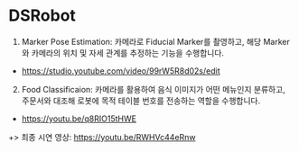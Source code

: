 # DSRobot

1. Marker Pose Estimation: 카메라로 Fiducial Marker를 촬영하고, 해당 Marker와 카메라의 위치 및 자세 관계를 추정하는 기능을 수행합니다.

- https://studio.youtube.com/video/99rW5R8d02s/edit


2. Food Classificaion: 카메라를 활용하여 음식 이미지가 어떤 메뉴인지 분류하고, 주문서와 대조해 로봇에 목적 테이블 번호를 전송하는 역할을 수행합니다.

- https://youtu.be/q8RIO15tHWE


+> 최종 시연 영상: https://youtu.be/RWHVc44eRnw
